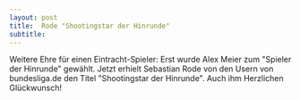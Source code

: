 ```yaml
---
layout: post
title:  Rode "Shootingstar der Hinrunde"
subtitle:  
---
```


Weitere Ehre für einen Eintracht-Spieler: Erst wurde Alex Meier zum "Spieler der Hinrunde" gewählt. Jetzt erhielt Sebastian Rode von den Usern von bundesliga.de den Titel "Shootingstar der Hinrunde". Auch ihm Herzlichen Glückwunsch!


